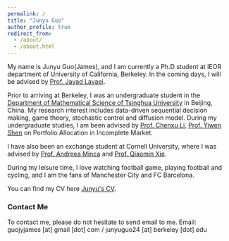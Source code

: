 ```yaml
---
permalink: /
title: "Junyu Guo"
author_profile: true
redirect_from: 
  - /about/
  - /about.html
---
```


My name is Junyu Guo(James), and I am currently a Ph.D student at IEOR department of University of California, Berkeley. In the coming days, I will be  advised by [Prof. Javad Lavaei](https://lavaei.ieor.berkeley.edu/index.html).    




Prior to arriving at Berkeley, I was an undergraduate student in the  [Department of Mathematical Science of Tsinghua University](https://www.math.tsinghua.edu.cn/) in Beijing, China. My research interest includes data-driven sequential decision making, game theory, stochastic control and diffusion model.
During my undergraduate studies, I am been advised by [Prof. Chenxu Li](https://en.gsm.pku.edu.cn/faculty/cxli/), [Prof. Yiwen Shen](https://isom.hkust.edu.hk/faculty-and-staff/directory/yiwenshen) on Portfolio Allocation in Incomplete Market.       

I have also been an exchange student at Cornell University, where I was advised by [Prof. Andreea Minca](https://www.engineering.cornell.edu/faculty-directory/andreea-c-minca) and [Prof. Qiaomin Xie](https://qiaominxie.github.io/).     


During my leisure time, I love watching football game, playing football and cycling, and I am the fans of Manchester City and FC Barcelona. 




You can find my CV here [Junyu's CV](../assets/CV_Junyu_Final.pdf).

### Contact Me
To contact me, please do not hesitate to  send email to me.
Email: guojyjames [at] gmail [dot] com / junyuguo24 [at] berkeley [dot] edu







